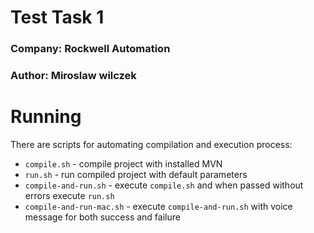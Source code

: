 # Test Task 1

### Company: Rockwell Automation

### Author: Miroslaw wilczek

# Running

There are scripts for automating compilation and execution process:

- `compile.sh` - compile project with installed MVN
- `run.sh` - run compiled project with default parameters
- `compile-and-run.sh` - execute `compile.sh` and when passed without errors execute `run.sh`
- `compile-and-run-mac.sh` - execute `compile-and-run.sh` with voice message for both success and failure
